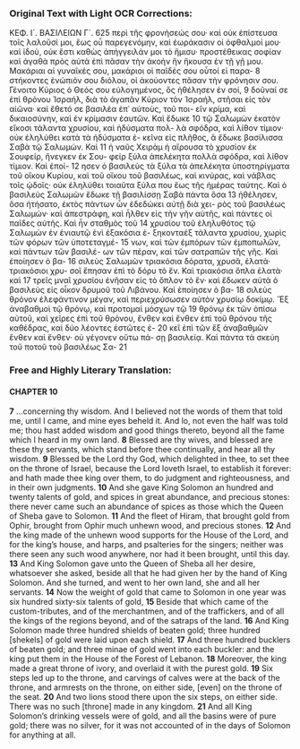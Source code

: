 ### Original Text with Light OCR Corrections:

ΚΕΦ. Ι´. ΒΑΣΙΛΕΙΩΝ Γ´. 625
περὶ τῆς φρονήσεώς σου· καὶ οὐκ ἐπίστευσα τοῖς λαλοῦσί μοι, ἕως
οὗ παρεγενόμην, καὶ ἑωράκασιν οἱ ὀφθαλμοί μου· καὶ ἰδοὺ, οὐκ
ἔστι καθὼς ἀπήγγειλάν μοι τὸ ἥμισυ· προστέθεικας σοφίαν καὶ
ἀγαθὰ πρὸς αὐτὰ ἐπὶ πᾶσαν τὴν ἀκοὴν ἣν ἤκουσα ἐν τῇ γῇ μου.
Μακάριαι αἱ γυναῖκές σου, μακάριοι οἱ παῖδές σου οὗτοί εἰ παρα- 8
στήκοντες ἐνώπιόν σου διόλου, οἱ ἀκούοντες πᾶσαν τὴν φρόνησιν
σου. Γένοιτο Κύριος ὁ Θεός σου εὐλογημένος, ὃς ἠθέλησεν ἐν σοί, 9
δοῦναί σε ἐπὶ θρόνου Ἰσραήλ, διὰ τὸ ἀγαπᾶν Κύριον τὸν Ἰσραήλ,
στῆσαι εἰς τὸν αἰῶνα· καὶ ἔθετό σε βασιλέα ἐπ᾿ αὐτοὺς, τοῦ ποι-
εῖν κρίμα, καὶ δικαιοσύνην, καὶ ἐν κρίμασιν ἑαυτῶν. Καὶ ἔδωκε 10
τῷ Σαλωμὼν ἑκατὸν εἴκοσι τάλαντα χρυσίου, καὶ ἡδύσματα πολ-
λὰ σφόδρα, καὶ λίθον τίμιον· οὐκ ἐληλύθει κατὰ τὰ ἡδύσματα ἐ-
κεῖνα εἰς πλῆθος, ἃ ἔδωκε βασίλισσα Σαβὰ τῷ Σαλωμών. Καὶ 11
ἡ ναῦς Χειρὰμ ἡ αἴρουσα τὸ χρυσίον ἐκ Σουφείρ, ἤνεγκεν ἐκ Σου-
φείρ ξύλα ἀπελέκητα πολλὰ σφόδρα, καὶ λίθον τίμιον. Καὶ ἐποί- 12
ησεν ὁ βασιλεὺς τὰ ξύλα τὰ ἀπελέκητα ὑποστηρίγματα τοῦ οἴκου
Κυρίου, καὶ τοῦ οἴκου τοῦ βασιλέως, καὶ κινύρας, καὶ νάβλας τοῖς
ᾠδοῖς· οὐκ ἐληλύθει τοιαῦτα ξύλα που ἕως τῆς ἡμέρας ταύτης.
Καὶ ὁ βασιλεὺς Σαλωμὼν ἔδωκε τῇ βασιλίσσῃ Σαβὰ πάντα ὅσα 13
ἠθέλησεν, ὅσα ἠτήσατο, ἐκτὸς πάντων ὧν ἐδεδώκει αὐτῇ διὰ χει-
ρὸς τοῦ βασιλέως Σαλωμών· καὶ ἀπεστράφη, καὶ ἦλθεν εἰς τὴν
γῆν αὐτῆς, καὶ πάντες οἱ παῖδες αὐτῆς. Καὶ ἦν σταθμὸς τοῦ 14
χρυσίου τοῦ ἐληλυθότος τῷ Σαλωμὼν ἐν ἐνιαυτῷ ἑνὶ ἑξακόσια ἑ-
ξηκονταέξ τάλαντα χρυσίου, χωρὶς τῶν φόρων τῶν ὑποτεταγμέ- 15
νων, καὶ τῶν ἐμπόρων τῶν ἐμποπωλῶν, καὶ πάντων τῶν βασιλέ-
ων τῶν πέραν, καὶ τῶν σατραπῶν τῆς γῆς. Καὶ ἐποίησεν ὁ βα- 16
σιλεὺς Σαλωμὼν τριακόσια δόρατα, χρυσᾶ, ἐλατὰ· τριακόσιοι χρυ-
σοῖ ἔπησαν ἐπὶ τὸ δόρυ τὸ ἕν. Καὶ τριακόσια ὅπλα ἐλατὰ· καὶ 17
τρεῖς μναῖ χρυσίου ἐνῆσαν εἰς τὸ ὅπλον τὸ ἕν· καὶ ἔδωκεν αὐτὰ
ὁ βασιλεὺς εἰς οἶκον δρυμοῦ τοῦ Λιβάνου. Καὶ ἐποίησεν ὁ βα- 18
σιλεὺς θρόνον ἐλεφάντινον μέγαν, καὶ περιεχρύσωσεν αὐτὸν χρυσίῳ
δοκίμῳ. Ἕξ ἀναβαθμοὶ τῷ θρόνῳ, καὶ προτομαὶ μόσχων τῷ 19
θρόνῳ ἐκ τῶν ὀπίσω αὐτοῦ, καὶ χεῖρες ἐπὶ τοῦ θρόνου, ἔνθεν καὶ
ἔνθεν ἐπὶ τοῦ θρόνου τῆς καθέδρας, καὶ δύο λέοντες ἑστῶτες ἐ- 20
κεῖ ἐπὶ τῶν ἕξ ἀναβαθμῶν ἔνθεν καὶ ἔνθεν· οὐ γέγονεν οὕτω πά-
σῃ βασιλείᾳ. Καὶ πάντα τὰ σκεύη τοῦ ποτοῦ τοῦ βασιλέως Σα- 21

### Free and Highly Literary Translation:

#### CHAPTER 10

**7** ...concerning thy wisdom. And I believed not the words of them that told me, until I came, and mine eyes beheld it. And lo, not even the half was told me; thou hast added wisdom and good things thereto, beyond all the fame which I heard in my own land.
**8** Blessed are thy wives, and blessed are these thy servants, which stand before thee continually, and hear all thy wisdom.
**9** Blessed be the Lord thy God, which delighted in thee, to set thee on the throne of Israel, because the Lord loveth Israel, to establish it forever: and hath made thee king over them, to do judgment and righteousness, and in their own judgments.
**10** And she gave King Solomon an hundred and twenty talents of gold, and spices in great abundance, and precious stones: there never came such an abundance of spices as those which the Queen of Sheba gave to Solomon.
**11** And the fleet of Hiram, that brought gold from Ophir, brought from Ophir much unhewn wood, and precious stones.
**12** And the king made of the unhewn wood supports for the House of the Lord, and for the king’s house, and harps, and psalteries for the singers; neither was there seen any such wood anywhere, nor had it been brought, until this day.
**13** And King Solomon gave unto the Queen of Sheba all her desire, whatsoever she asked, beside all that he had given her by the hand of King Solomon. And she turned, and went to her own land, she and all her servants.
**14** Now the weight of gold that came to Solomon in one year was six hundred sixty-six talents of gold,
**15** Beside that which came of the custom-tributes, and of the merchantmen, and of the traffickers, and of all the kings of the regions beyond, and of the satraps of the land.
**16** And King Solomon made three hundred shields of beaten gold; three hundred [shekels] of gold were laid upon each shield.
**17** And three hundred bucklers of beaten gold; and three minae of gold went into each buckler: and the king put them in the House of the Forest of Lebanon.
**18** Moreover, the king made a great throne of ivory, and overlaid it with the purest gold.
**19** Six steps led up to the throne, and carvings of calves were at the back of the throne, and armrests on the throne, on either side, [even] on the throne of the seat.
**20** And two lions stood there upon the six steps, on either side. There was no such [throne] made in any kingdom.
**21** And all King Solomon’s drinking vessels were of gold, and all the basins were of pure gold; there was no silver, for it was not accounted of in the days of Solomon for anything at all.